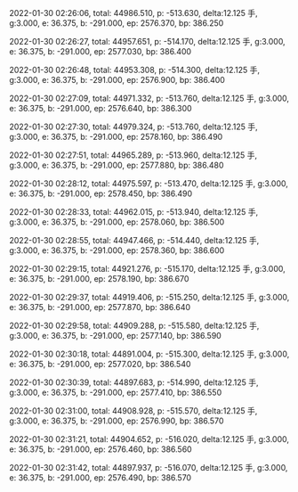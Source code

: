 2022-01-30 02:26:06, total: 44986.510, p: -513.630, delta:12.125 手, g:3.000, e: 36.375, b: -291.000, ep: 2576.370, bp: 386.250

2022-01-30 02:26:27, total: 44957.651, p: -514.170, delta:12.125 手, g:3.000, e: 36.375, b: -291.000, ep: 2577.030, bp: 386.400

2022-01-30 02:26:48, total: 44953.308, p: -514.300, delta:12.125 手, g:3.000, e: 36.375, b: -291.000, ep: 2576.900, bp: 386.400

2022-01-30 02:27:09, total: 44971.332, p: -513.760, delta:12.125 手, g:3.000, e: 36.375, b: -291.000, ep: 2576.640, bp: 386.300

2022-01-30 02:27:30, total: 44979.324, p: -513.760, delta:12.125 手, g:3.000, e: 36.375, b: -291.000, ep: 2578.160, bp: 386.490

2022-01-30 02:27:51, total: 44965.289, p: -513.960, delta:12.125 手, g:3.000, e: 36.375, b: -291.000, ep: 2577.880, bp: 386.480

2022-01-30 02:28:12, total: 44975.597, p: -513.470, delta:12.125 手, g:3.000, e: 36.375, b: -291.000, ep: 2578.450, bp: 386.490

2022-01-30 02:28:33, total: 44962.015, p: -513.940, delta:12.125 手, g:3.000, e: 36.375, b: -291.000, ep: 2578.060, bp: 386.500

2022-01-30 02:28:55, total: 44947.466, p: -514.440, delta:12.125 手, g:3.000, e: 36.375, b: -291.000, ep: 2578.360, bp: 386.600

2022-01-30 02:29:15, total: 44921.276, p: -515.170, delta:12.125 手, g:3.000, e: 36.375, b: -291.000, ep: 2578.190, bp: 386.670

2022-01-30 02:29:37, total: 44919.406, p: -515.250, delta:12.125 手, g:3.000, e: 36.375, b: -291.000, ep: 2577.870, bp: 386.640

2022-01-30 02:29:58, total: 44909.288, p: -515.580, delta:12.125 手, g:3.000, e: 36.375, b: -291.000, ep: 2577.140, bp: 386.590

2022-01-30 02:30:18, total: 44891.004, p: -515.300, delta:12.125 手, g:3.000, e: 36.375, b: -291.000, ep: 2577.020, bp: 386.540

2022-01-30 02:30:39, total: 44897.683, p: -514.990, delta:12.125 手, g:3.000, e: 36.375, b: -291.000, ep: 2577.410, bp: 386.550

2022-01-30 02:31:00, total: 44908.928, p: -515.570, delta:12.125 手, g:3.000, e: 36.375, b: -291.000, ep: 2576.990, bp: 386.570

2022-01-30 02:31:21, total: 44904.652, p: -516.020, delta:12.125 手, g:3.000, e: 36.375, b: -291.000, ep: 2576.460, bp: 386.560

2022-01-30 02:31:42, total: 44897.937, p: -516.070, delta:12.125 手, g:3.000, e: 36.375, b: -291.000, ep: 2576.490, bp: 386.570